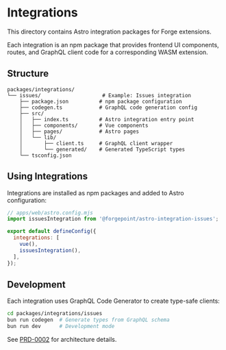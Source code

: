 # Integrations

This directory contains Astro integration packages for Forge extensions.

Each integration is an npm package that provides frontend UI components,
routes, and GraphQL client code for a corresponding WASM extension.

## Structure

```
packages/integrations/
└── issues/                    # Example: Issues integration
    ├── package.json          # npm package configuration
    ├── codegen.ts            # GraphQL code generation config
    ├── src/
    │   ├── index.ts          # Astro integration entry point
    │   ├── components/       # Vue components
    │   ├── pages/            # Astro pages
    │   └── lib/
    │       ├── client.ts     # GraphQL client wrapper
    │       └── generated/    # Generated TypeScript types
    └── tsconfig.json
```

## Using Integrations

Integrations are installed as npm packages and added to Astro configuration:

```javascript
// apps/web/astro.config.mjs
import issuesIntegration from '@forgepoint/astro-integration-issues';

export default defineConfig({
  integrations: [
    vue(),
    issuesIntegration(),
  ],
});
```

## Development

Each integration uses GraphQL Code Generator to create type-safe clients:

```bash
cd packages/integrations/issues
bun run codegen  # Generate types from GraphQL schema
bun run dev      # Development mode
```

See [PRD-0002](../../docs/prds/0002-extension-packages.md) for architecture details.
